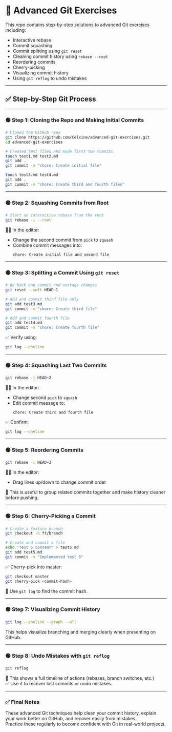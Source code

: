 # 🚀 Advanced Git Exercises

This repo contains step-by-step solutions to advanced Git exercises including:

- Interactive rebase
- Commit squashing
- Commit splitting using `git reset`
- Cleaning commit history using `rebase --root`
- Reordering commits
- Cherry-picking
- Visualizing commit history
- Using `git reflog` to undo mistakes

---

## ✅ Step-by-Step Git Process

---

### 🟢 Step 1: Cloning the Repo and Making Initial Commits

```bash
# Cloned the GitHub repo
git clone https://github.com/Celxine/advanced-git-exercises.git
cd advanced-git-exercises

# Created test files and made first two commits
touch test1.md test2.md
git add .
git commit -m "chore: Create initial file"

touch test3.md test4.md
git add .
git commit -m "chore: Create third and fourth files"
```

---

### 🟢 Step 2: Squashing Commits from Root

```bash
# Start an interactive rebase from the root
git rebase -i --root
```

👨‍💻 In the editor:

- Change the second commit from `pick` to `squash`
- Combine commit messages into:
  ```
  chore: Create initial file and second file
  ```

---

### 🟢 Step 3: Splitting a Commit Using `git reset`

```bash
# Go back one commit and unstage changes
git reset --soft HEAD~1

# Add and commit third file only
git add test3.md
git commit -m "chore: Create third file"

# Add and commit fourth file
git add test4.md
git commit -m "chore: Create fourth file"
```

✅ Verify using:

```bash
git log --oneline
```

---

### 🟢 Step 4: Squashing Last Two Commits

```bash
git rebase -i HEAD~2
```

👨‍💻 In the editor:

- Change second `pick` to `squash`
- Edit commit message to:
  ```
  chore: Create third and fourth file
  ```

✅ Confirm:

```bash
git log --oneline
```

---

### 🟢 Step 5: Reordering Commits

```bash
git rebase -i HEAD~3
```

👨‍💻 In the editor:

- Drag lines up/down to change commit order

📌 This is useful to group related commits together and make history cleaner before pushing.

---

### 🟢 Step 6: Cherry-Picking a Commit

```bash
# Create a feature branch
git checkout -b ft/branch

# Create and commit a file
echo "Test 5 content" > test5.md
git add test5.md
git commit -m "Implemented test 5"
```

✅ Cherry-pick into master:

```bash
git checkout master
git cherry-pick <commit-hash>
```

🧠 Use `git log` to find the commit hash.

---

### 🟢 Step 7: Visualizing Commit History

```bash
git log --oneline --graph --all
```

This helps visualize branching and merging clearly when presenting on GitHub.

---

### 🟢 Step 8: Undo Mistakes with `git reflog`

```bash
git reflog
```

🧠 This shows a full timeline of actions (rebases, branch switches, etc.)  
✅ Use it to recover lost commits or undo mistakes.

---

### ✅ Final Notes

These advanced Git techniques help clean your commit history, explain your work better on GitHub, and recover easily from mistakes.  
Practice these regularly to become confident with Git in real-world projects.
